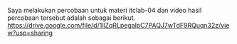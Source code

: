 Saya melakukan percobaan untuk materi itclab-04 dan video hasil percobaan tersebut adalah sebagai berikut.
https://drive.google.com/file/d/1llZqRLpegalpC7PAQJ7wTdF9RQuqn32z/view?usp=sharing
